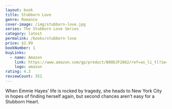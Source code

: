 ```yaml
---
layout: book
title: Stubborn Love
genre: Romance
cover-image: /img/stubborn-love.jpg
series: The Stubborn Love Series
category: latest
permalink: /books/stubborn-love
price: $2.99
bookNumber: 1
buyLinks:
  - name: Amazon
    link: https://www.amazon.com/gp/product/B00DJF2862/ref=as_li_tl?ie=UTF8&tag=owensmc-20&camp=1789&creative=9325&linkCode=as2&creativeASIN=B00DJF2862&linkId=00bf97d6e5ac94db8ed803b7375d76dd
    logo: amazon
rating: 4.3
reviewCount: 351
---
```

When Emmie Hayes’ life is rocked by tragedy, she heads to New York City in hopes of finding herself again, but second chances aren’t easy for a Stubborn Heart.
